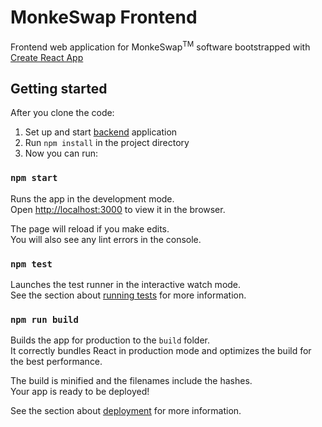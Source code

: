 # MonkeSwap Frontend

Frontend web application for MonkeSwap<sup>TM</sup> software bootstrapped with [Create React App](https://github.com/facebook/create-react-app)

## Getting started
After you clone the code:
  1. Set up and start [backend](https://github.com/Toccskefir/MonkeSwap_Backend) application
  2. Run `npm install` in the project directory
  3. Now you can run:

### `npm start`

Runs the app in the development mode.\
Open [http://localhost:3000](http://localhost:3000) to view it in the browser.

The page will reload if you make edits.\
You will also see any lint errors in the console.

### `npm test`

Launches the test runner in the interactive watch mode.\
See the section about [running tests](https://facebook.github.io/create-react-app/docs/running-tests) for more information.

### `npm run build`

Builds the app for production to the `build` folder.\
It correctly bundles React in production mode and optimizes the build for the best performance.

The build is minified and the filenames include the hashes.\
Your app is ready to be deployed!

See the section about [deployment](https://facebook.github.io/create-react-app/docs/deployment) for more information.
